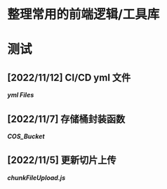 # 整理常用的前端逻辑/工具库

# 测试

## [2022/11/12] CI/CD yml 文件

**_yml Files_**

## [2022/11/7] 存储桶封装函数

**_COS_Bucket_**

## [2022/11/5] 更新切片上传

**_chunkFileUpload.js_**
